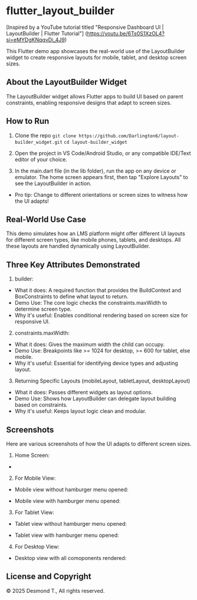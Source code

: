# flutter_layout_builder
[Inspired by a YouTube tutorial titled "Responsive Dashboard UI | LayoutBuilder | Flutter Tutorial"] (https://youtu.be/6Ts0S1XzOL4?si=eMYDgKNqqvDi_4J9)

This Flutter demo app showcases the real-world use of the LayoutBuilder widget to create responsive layouts for mobile, tablet, and desktop screen sizes.

## About the LayoutBuilder Widget
The LayoutBuilder widget allows Flutter apps to build UI based on parent constraints, enabling responsive designs that adapt to screen sizes.

## How to Run
1. Clone the repo
`git clone https://github.com/Darlington6/layout-builder_widget.git`
`cd layout-builder_widget`

2. Open the project in VS Code/Android Studio, or any compatible IDE/Text editor of your choice.

3. In the main.dart file (in the lib folder), run the app on any device or emulator. The home screen appears first, then tap "Explore Layouts" to see the LayoutBuilder in action.
- Pro tip: Change to different orientations or screen sizes to witness how the UI adapts!

## Real-World Use Case
This demo simulates how an LMS platform might offer different UI layouts for different screen types, like mobile phones, tablets, and desktops. All these layouts are handled dynamically using LayoutBuilder.

## Three Key Attributes Demonstrated
1. builder:
- What it does: A required function that provides the BuildContext and BoxConstraints to define what layout to return.
- Demo Use: The core logic checks the constraints.maxWidth to determine screen type.
- Why it's useful: Enables conditional rendering based on screen size for responsive UI.

2. constraints.maxWidth:
- What it does: Gives the maximum width the child can occupy.
- Demo Use: Breakpoints like >= 1024 for desktop, >= 600 for tablet, else mobile.
- Why it's useful: Essential for identifying device types and adjusting layout.

3. Returning Specific Layouts (mobileLayout, tabletLayout, desktopLayout)
- What it does: Passes different widgets as layout options.
- Demo Use: Shows how LayoutBuilder can delegate layout building based on constraints.
- Why it's useful: Keeps layout logic clean and modular.

## Screenshots
Here are various screenshots of how the UI adapts to different screen sizes.
1. Home Screen:
- 


2. For Mobile View:
- Mobile view without hamburger menu opened:

- Mobile view with hamburger menu opened:


3. For Tablet View:
- Tablet view without hamburger menu opened:

- Tablet view with hamburger menu opened: 

4. For Desktop View:
- Desktop view with all comoponents rendered:


## License and Copyright

© 2025 Desmond T., All rights reserved.
